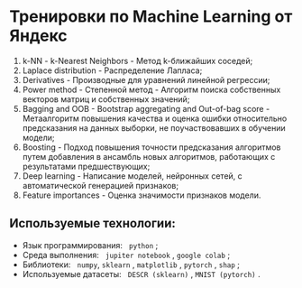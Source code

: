 # Тренировки по Machine Learning от Яндекс
1. k-NN - k-Nearest Neighbors - Метод k-ближайших соседей;
2. Laplace distribution - Распределение Лапласа;
3. Derivatives - Производные для уравнений линейной регрессии;
4. Power method - Степенной метод - Алгоритм поиска собственных векторов матриц и собственных значений;
5. Bagging and OOB - Bootstrap aggregating and Out-of-bag score - Метаалгоритм повышения качества и оценка ошибки относительно предсказания на данных выборки, не поучаствовавших в обучении модели;
6. Boosting - Подход повышения точности предсказания алгоритмов путем добавления в ансамбль новых алгоритмов, работающих с результатами предшествующих;
7. Deep learning - Написание моделей, нейронных сетей, с автоматической генерацией признаков;
8. Feature importances - Оценка значимости признаков модели.

## Используемые технологии:
  - Язык программирования: &nbsp; `python` ;
  - Среда выполнения: &nbsp; `jupiter notebook` , `google colab` ;
  - Библиотеки: &nbsp; `numpy`, `sklearn` , `matplotlib` , `pytorch` , `shap` ;
  - Используемые датасеты: &nbsp; `DESCR (sklearn)` , `MNIST (pytorch)` .
